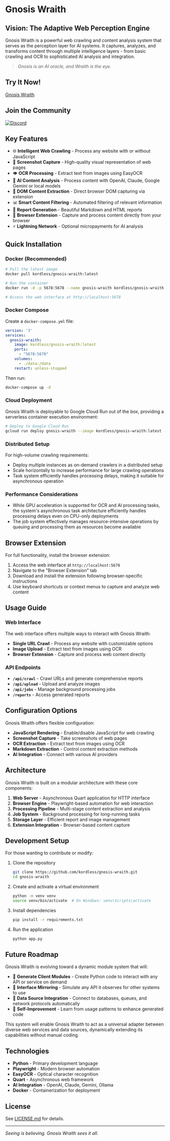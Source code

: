 # Gnosis Wraith

## Vision: The Adaptive Web Perception Engine

Gnosis Wraith is a powerful web crawling and content analysis system that serves as the perception layer for AI systems. It captures, analyzes, and transforms content through multiple intelligence layers - from basic crawling and OCR to sophisticated AI analysis and integration.

> *Gnosis is an AI oracle, and Wraith is the eye.*

## Try It Now!
[Gnosis Wraith](https://wraith.nuts.services)

## Join the Community
[![Discord](https://img.shields.io/badge/Discord-Join%20Us-7289da?logo=discord&logoColor=white)](https://discord.gg/AQnAn9XgFJ)

## Key Features

- 🌐 **Intelligent Web Crawling** - Process any website with or without JavaScript
- 📸 **Screenshot Capture** - High-quality visual representation of web pages
- 👁️ **OCR Processing** - Extract text from images using EasyOCR
- 🧠 **AI Content Analysis** - Process content with OpenAI, Claude, Google Gemini or local models
- 🔄 **DOM Content Extraction** - Direct browser DOM capturing via extension
- 📊 **Smart Content Filtering** - Automated filtering of relevant information
- 📝 **Report Generation** - Beautiful Markdown and HTML reports
- 🧩 **Browser Extension** - Capture and process content directly from your browser
- ⚡ **Lightning Network** - Optional micropayments for AI analysis

## Quick Installation

### Docker (Recommended)

```bash
# Pull the latest image
docker pull kordless/gnosis-wraith:latest

# Run the container
docker run -d -p 5678:5678 --name gnosis-wraith kordless/gnosis-wraith:latest

# Access the web interface at http://localhost:5678
```

### Docker Compose

Create a `docker-compose.yml` file:

```yaml
version: '3'
services:
  gnosis-wraith:
    image: kordless/gnosis-wraith:latest
    ports:
      - "5678:5678"
    volumes:
      - ./data:/data
    restart: unless-stopped
```

Then run:

```bash
docker-compose up -d
```

### Cloud Deployment

Gnosis Wraith is deployable to Google Cloud Run out of the box, providing a serverless container execution environment:

```bash
# Deploy to Google Cloud Run
gcloud run deploy gnosis-wraith --image kordless/gnosis-wraith:latest --platform managed
```

### Distributed Setup

For high-volume crawling requirements:
- Deploy multiple instances as on-demand crawlers in a distributed setup
- Scale horizontally to increase performance for large crawling operations
- Task system efficiently handles processing delays, making it suitable for asynchronous operation

### Performance Considerations

- While GPU acceleration is supported for OCR and AI processing tasks, the system's asynchronous task architecture efficiently handles processing delays even on CPU-only deployments
- The job system effectively manages resource-intensive operations by queuing and processing them as resources become available

## Browser Extension

For full functionality, install the browser extension:

1. Access the web interface at `http://localhost:5678`
2. Navigate to the "Browser Extension" tab
3. Download and install the extension following browser-specific instructions
4. Use keyboard shortcuts or context menus to capture and analyze web content

## Usage Guide

### Web Interface

The web interface offers multiple ways to interact with Gnosis Wraith:

- **Single URL Crawl** - Process any website with customizable options
- **Image Upload** - Extract text from images using OCR
- **Browser Extension** - Capture and process web content directly

### API Endpoints

- **`/api/crawl`** - Crawl URLs and generate comprehensive reports
- **`/api/upload`** - Upload and analyze images
- **`/api/jobs`** - Manage background processing jobs
- **`/reports`** - Access generated reports

## Configuration Options

Gnosis Wraith offers flexible configuration:

- **JavaScript Rendering** - Enable/disable JavaScript for web crawling
- **Screenshot Capture** - Take screenshots of web pages
- **OCR Extraction** - Extract text from images using OCR
- **Markdown Extraction** - Control content extraction methods
- **AI Integration** - Connect with various AI providers

## Architecture

Gnosis Wraith is built on a modular architecture with these core components:

1. **Web Server** - Asynchronous Quart application for HTTP interface
2. **Browser Engine** - Playwright-based automation for web interaction
3. **Processing Pipeline** - Multi-stage content extraction and analysis
4. **Job System** - Background processing for long-running tasks
5. **Storage Layer** - Efficient report and image management
6. **Extension Integration** - Browser-based content capture

## Development Setup

For those wanting to contribute or modify:

1. Clone the repository
   ```bash
   git clone https://github.com/kordless/gnosis-wraith.git
   cd gnosis-wraith
   ```

2. Create and activate a virtual environment
   ```bash
   python -m venv venv
   source venv/bin/activate  # On Windows: venv\Scripts\activate
   ```

3. Install dependencies
   ```bash
   pip install -r requirements.txt
   ```

4. Run the application
   ```bash
   python app.py
   ```

## Future Roadmap

Gnosis Wraith is evolving toward a dynamic module system that will:

- 🔄 **Generate Client Modules** - Create Python code to interact with any API or service on demand
- 🔄 **Interface Mirroring** - Simulate any API it observes for other systems to use
- 🔄 **Data Source Integration** - Connect to databases, queues, and network protocols automatically
- 🔄 **Self-Improvement** - Learn from usage patterns to enhance generated code

This system will enable Gnosis Wraith to act as a universal adapter between diverse web services and data sources, dynamically extending its capabilities without manual coding.

## Technologies

- **Python** - Primary development language
- **Playwright** - Modern browser automation
- **EasyOCR** - Optical character recognition
- **Quart** - Asynchronous web framework
- **AI Integration** - OpenAI, Claude, Gemini, Ollama
- **Docker** - Containerization for deployment

## License

See [LICENSE.md](LICENSE.md) for details.

---

*Seeing is believing. Gnosis Wraith sees it all.*